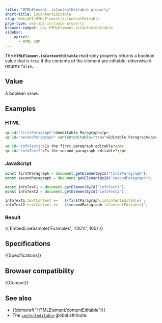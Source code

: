 ```yaml
---
title: "HTMLElement: isContentEditable property"
short-title: isContentEditable
slug: Web/API/HTMLElement/isContentEditable
page-type: web-api-instance-property
browser-compat: api.HTMLElement.isContentEditable
sidebar:
  - apiref:
      - HTML DOM
---
```


The **`HTMLElement.isContentEditable`** read-only property
returns a boolean value that is `true` if the contents of the element
are editable; otherwise it returns `false`.

## Value

A boolean value.

## Examples

### HTML

```html
<p id="firstParagraph">Uneditable Paragraph</p>
<p id="secondParagraph" contenteditable="true">Editable Paragraph</p>

<p id="infoText1">Is the first paragraph editable?</p>
<p id="infoText2">Is the second paragraph editable?</p>
```

### JavaScript

```js
const firstParagraph = document.getElementById("firstParagraph");
const secondParagraph = document.getElementById("secondParagraph");

const infoText1 = document.getElementById("infoText1");
const infoText2 = document.getElementById("infoText2");

infoText1.textContent += ` ${firstParagraph.isContentEditable}`;
infoText2.textContent += ` ${secondParagraph.isContentEditable}`;
```

### Result

{{ EmbedLiveSample('Examples', '100%', 160) }}

## Specifications

{{Specifications}}

## Browser compatibility

{{Compat}}

## See also

- {{domxref("HTMLElement/contentEditable")}}
- The [`contenteditable`](/en-US/docs/Web/HTML/Reference/Global_attributes/contenteditable) global attribute.
